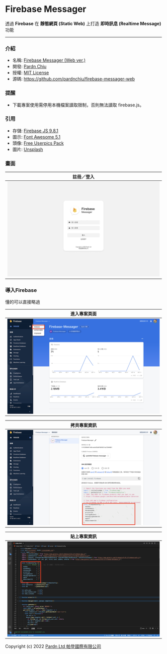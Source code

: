 # Firebase Messager

透過 **Firebase** 在 **靜態網頁 (Static Web)** 上打造 **即時訊息 (Realtime Message)** 功能

***

### 介紹

- 名稱: [Firebase Messager (Web ver.)](https://pardnchiu.github.io/firebase-messager-web/)
- 開發: [Pardn Chiu](mailto:chiuchingwei@icloud.com)
- 授權: [MIT License](./LICENSE)
- 源碼: https://github.com/pardnchiu/firebase-messager-web

### 提醒

- 下載專案使用需停用本機檔案讀取限制，否則無法讀取 firebase.js。

### 引用

- 存儲: [Firebase JS 9.8.1](https://firebase.google.com/docs/web/setup)
- 圖示: [Font Awesome 5.1](https://fontawesome.com)
- 頭像: [Free Userpics Pack](https://userpics.craftwork.design)
- 圖片: [Unsplash]()

### 畫面

| 註冊／登入 |
| --- |
| ![login](./preview/login.png)

### 導入Firebase

懂的可以直接略過

| 進入專案頁面 |
| --- |
| ![project-index](./preview/project-index.png) |

| 拷貝專案資訊 |
| --- |
| ![project-index](./preview/copy-data.png) |

| 貼上專案資訊 |
| --- |
| ![project-index](./preview/paste-data.png) |

Copyright (c) 2022 [Pardn Ltd 帕登國際有限公司](mailto:mail@pardn.ltd)